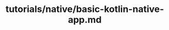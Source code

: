 ---
title: tutorials/native/basic-kotlin-native-app.md
showAuthorInfo: false
redirect_path: docs/tutorials/native/using-command-line-compiler
---